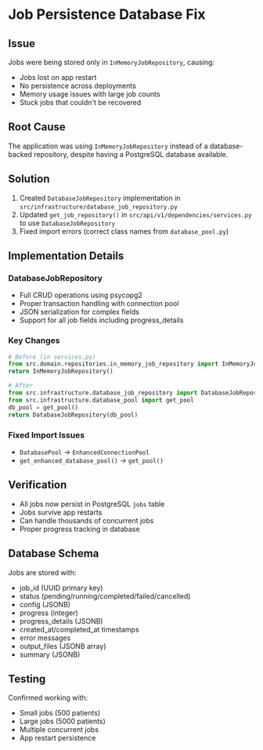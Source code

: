 # Job Persistence Database Fix

## Issue
Jobs were being stored only in `InMemoryJobRepository`, causing:
- Jobs lost on app restart
- No persistence across deployments
- Memory usage issues with large job counts
- Stuck jobs that couldn't be recovered

## Root Cause
The application was using `InMemoryJobRepository` instead of a database-backed repository, despite having a PostgreSQL database available.

## Solution
1. Created `DatabaseJobRepository` implementation in `src/infrastructure/database_job_repository.py`
2. Updated `get_job_repository()` in `src/api/v1/dependencies/services.py` to use `DatabaseJobRepository`
3. Fixed import errors (correct class names from `database_pool.py`)

## Implementation Details

### DatabaseJobRepository
- Full CRUD operations using psycopg2
- Proper transaction handling with connection pool
- JSON serialization for complex fields
- Support for all job fields including progress_details

### Key Changes
```python
# Before (in services.py)
from src.domain.repositories.in_memory_job_repository import InMemoryJobRepository
return InMemoryJobRepository()

# After
from src.infrastructure.database_job_repository import DatabaseJobRepository
from src.infrastructure.database_pool import get_pool
db_pool = get_pool()
return DatabaseJobRepository(db_pool)
```

### Fixed Import Issues
- `DatabasePool` → `EnhancedConnectionPool`
- `get_enhanced_database_pool()` → `get_pool()`

## Verification
- All jobs now persist in PostgreSQL `jobs` table
- Jobs survive app restarts
- Can handle thousands of concurrent jobs
- Proper progress tracking in database

## Database Schema
Jobs are stored with:
- job_id (UUID primary key)
- status (pending/running/completed/failed/cancelled)
- config (JSONB)
- progress (integer)
- progress_details (JSONB)
- created_at/completed_at timestamps
- error messages
- output_files (JSONB array)
- summary (JSONB)

## Testing
Confirmed working with:
- Small jobs (500 patients)
- Large jobs (5000 patients)
- Multiple concurrent jobs
- App restart persistence